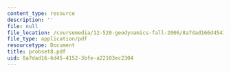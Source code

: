 ```yaml
---
content_type: resource
description: ''
file: null
file_location: /coursemedia/12-520-geodynamics-fall-2006/8a7dad166d4541523bfea22103ec2304_probset8.pdf
file_type: application/pdf
resourcetype: Document
title: probset8.pdf
uid: 8a7dad16-6d45-4152-3bfe-a22103ec2304
---
```


